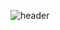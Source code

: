 ![header](https://capsule-render.vercel.app/api?type=transparent&color=auto&height=200&section=header&text=KimJunseo%20&fontSize=70&fontColor=C0C0C0)
